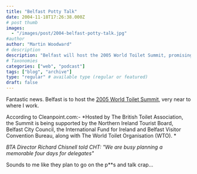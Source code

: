 ```yaml
---
title: "Belfast Potty Talk"
date: 2004-11-18T17:26:38.000Z
# post thumb
images:
  - "/images/post/2004-belfast-potty-talk.jpg"
#author
author: "Martin Woodward"
# description
description: "Belfast will host the 2005 World Toilet Summit, promising a mix of insights and humour around sanitation and public toilets."
# Taxonomies
categories: ["web", "podcast"]
tags: ["blog", "archive"]
type: "regular" # available type (regular or featured)
draft: false
---
```

Fantastic news.  Belfast is to host the [2005 World Toilet Summit](http://www.cleanpoint.com/articles/news_article.asp?news_unique_id=10557), very near to where I work.

According to Cleanpoint.com:-  *Hosted by The British Toilet Association, the Summit is being supported by the Northern Ireland Tourist Board, Belfast City Council, the International Fund for Ireland and Belfast Visitor Convention Bureau, along with The World Toilet Organisation (WTO). *

*BTA Director Richard Chisnell told CHT: "We are busy planning a memorable four days for delegates"*

Sounds to me like they plan to go on the p**s and talk crap...